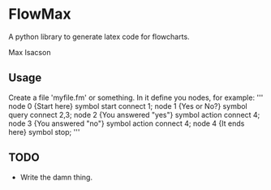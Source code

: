 FlowMax
=======

A python library to generate latex code for flowcharts.

Max Isacson

Usage
-----
Create a file 'myfile.fm' or something. In it define you nodes, for example:
'''
node 0 {Start here} symbol start connect 1;
node 1 {Yes or No?} symbol query connect 2,3;
node 2 {You answered "yes"} symbol action connect 4;
node 3 {You answered "no"} symbol action connect 4;
node 4 {It ends here} symbol stop;
'''


TODO
----
- Write the damn thing.
